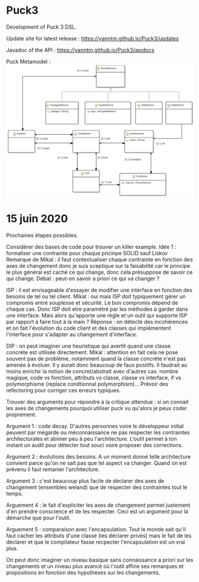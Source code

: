 # Puck3
Development of Puck 3 DSL.

Update site for latest release : https://yanntm.github.io/Puck3/updates

Javadoc of the API : https://yanntm.github.io/Puck3/apidocs

Puck Metamodel : ![Metamodel](metamodel.jpg)

# 15 juin 2020
Prochaines étapes possibles.

Considérer des bases de code pour trouver un killer example.
Idée 1 : formaliser une contrainte pour chaque pricinpe SOLID sauf Liskov 
Remarque de Mikal : il faut contextualiser chaque contrainte en fonction des axes de changement donc je suis sceptique sur la faisabilité car le principe le plus général est caché ce qui change, donc cela présuppose de savoir ce qui change.
Débat : peut-on savoir a priori ce qui va changer ?

ISP : il est envisageable d'essayer de modifier une interface en fonction des besoins de tel ou tel client.
Mikal : oui mais ISP doit typiquement gérer un compromis entre souplesse et sécurité. Le bon compromis dépend de chaque cas.
Donc ISP doit etre paramétré par les méthodes à garder dans une interface. Mais alors qu'apporte une règle et un outil qui supporte ISP par rapport à faire tout à la main ?
Réponse : on détecte des incohérences et on fait l'évolution du code client et des classes qui implémentent l'interface pour s'adapter au changement d'interface.

DIP : on peut imaginer une heuristique qui avertit quand une classe concrète est utilisée directement.
Mikal : attention en fait cela ne pose souvent pas de problème, notamment quand la classe concrète n'est pas amenée à évoluer.
Il y aurait donc beaucoup de faux positifs.
Il faudrait au moins enrichir la notion de concret/abstrait avec d'autres cas. nombre magique, code vs fonction, attributs vs classe, classe vs interface, if vs polymorphisme (replace condtionnal polymorphism)...
Prévoir des refectoring pour corriger ces erreurs typiques.


Trouver des arguments pour répondre à la critique attendue : si on connait les axes de changements pourquoi utiliser puck vu qu'alors je peux coder proprement.

Argument 1 : code decay. D'autres personnes voire le développeur initial peuvent par mégarde ou méconnaissance ne pas respecter les contraintes architecturales et abimer peu à peu l'architecture. L'outil permet à ton instant un audit pour détecter tout souci voire proposer des corrections.

Argument 2 : évolutions des besoins. A un moment donné telle architecture convient parce qu'on ne sait pas que tel aspect va changer. Quand on est prévenu il faut remanier l'architecture.

Argument 3 : c'est beaucoup plus facile de déclarer des axes de changement (ensembles weland) que de respecter des contraintes tout le temps.

Arguement 4 : le fait d'expliciter les axes de changement permet justement d'en prendre conscience et de les respecter. Ceci est un argument pour la démarche que pour l'outil.

Arguement 5 : comparaison avec l'encapsulation. Tout le monde sait qu'il faut cacher les attributs d'une classe (les déclarer privés) mais le fait de les déclarer et que le compilateur fasse recpecter l'encapsulation est un vrai plus.

On peut donc imaginer un niveau basique sans connaissance a priori sur les changements et un niveau plus avancé où l'outil affine ses remarques et propositions en fonction des hypothèses sur les changements.
